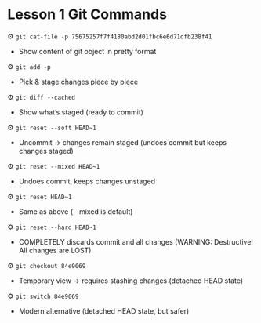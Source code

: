 # Lesson 1 Git Commands

⚙️ `git cat-file -p 75675257f7f4180abd2d01fbc6e6d71dfb238f41`
-  Show content of git object in pretty format

⚙️ `git add -p`
- Pick & stage changes piece by piece

⚙️ `git diff --cached`
- Show what’s staged (ready to commit)

⚙️ `git reset --soft HEAD~1`   
- Uncommit → changes remain staged (undoes commit but keeps changes staged)

⚙️ `git reset --mixed HEAD~1`   
- Undoes commit, keeps changes unstaged

⚙️ `git reset HEAD~1`           
- Same as above (--mixed is default)

⚙️ `git reset --hard HEAD~1`    
- COMPLETELY discards commit and all changes (WARNING: Destructive! All changes are LOST)

⚙️ `git checkout 84e9069`
- Temporary view → requires stashing changes (detached HEAD state)

⚙️ `git switch 84e9069`
- Modern alternative (detached HEAD state, but safer)
